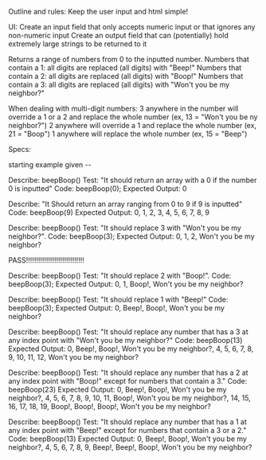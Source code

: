 Outline and rules:
Keep the user input and html simple!

UI:
Create an input field that only accepts numeric input or that ignores any non-numeric input
Create an output field that can (potentially) hold extremely large strings to be returned to it

Returns a range of numbers from 0 to the inputted number.
Numbers that contain a 1: all digits are replaced (all digits) with "Beep!"
Numbers that contain a 2: all digits are replaced (all digits) with "Boop!"
Numbers that contain a 3: all digits are replaced (all digits) with "Won't you be my neighbor?"

When dealing with multi-digit numbers:
3 anywhere in the number will override a 1 or a 2 and replace the whole number (ex, 13 = "Won't you be ny neighbor?")
2 anywhere will override a 1 and replace the whole number (ex, 21 = "Boop")
1 anywhere will replace the whole number (ex, 15 = "Beep")


Specs:

starting example given --

Describe: beepBoop()
Test: "It should return an array with a 0 if the number 0 is inputted"
Code: beepBoop(0);
Expected Output: 0

Describe: "It Should return an array ranging from 0 to 9 if 9 is inputted"
Code: beepBoop(9)
Expected Output: 0, 1, 2, 3, 4, 5, 6, 7, 8, 9

Describe: beepBoop()
Test: "It should replace 3 with "Won't you be my neighbor?".
Code: beepBoop(3);
Expected Output: 0, 1, 2, Won't you be my neighbor?

PASS!!!!!!!!!!!!!!!!!!!!!!!!!!!!!

Describe: beepBoop()
Test: "It should replace 2 with "Boop!".
Code: beepBoop(3);
Expected Output: 0, 1, Boop!, Won't you be my neighbor?

Describe: beepBoop()
Test: "It should replace 1 with "Beep!"
Code: beepBoop(3);
Expected Output: 0, Beep!, Boop!, Won't you be my neighbor?

Describe: beepBoop()
Test: "It should replace any number that has a 3 at any index point with "Won't you be my neighbor?"
Code: beepBoop(13)
Expected Output: 0, Beep!, Boop!, Won't you be my neighbor?, 4, 5, 6, 7, 8, 9, 10, 11, 12, Won't you be my neighbor?

Describe: beepBoop()
Test: "It should replace any number that has a 2 at any index point with "Boop!" except for numbers that contain a 3."
Code: beepBoop(23)
Expected Output: 0, Beep!, Boop!, Won't you be my neighbor?, 4, 5, 6, 7, 8, 9, 10, 11, Boop!, Won't you be my neighbor?, 14, 15, 16, 17, 18, 19, Boop!, Boop!, Boop!, Won't you be my neighbor?

Describe: beepBoop()
Test: "It should replace any number that has a 1 at any index point with "Beep!" except for numbers that contain a 3 or a 2."
Code: beepBoop(13)
Expected Output: 0, Beep!, Boop!, Won't you be my neighbor?, 4, 5, 6, 7, 8, 9, Beep!, Beep!, Boop!, Won't you be my neighbor?


